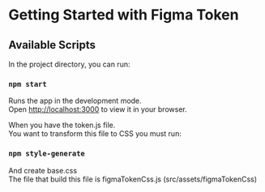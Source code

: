 # Getting Started with Figma Token

## Available Scripts

In the project directory, you can run:

### `npm start`

Runs the app in the development mode.\
Open [http://localhost:3000](http://localhost:3000) to view it in your browser.

When you have the token.js file.\
You want to transform this file to CSS you must run:

### `npm style-generate`

And create base.css\
The file that build this file is figmaTokenCss.js (src/assets/figmaTokenCss)
